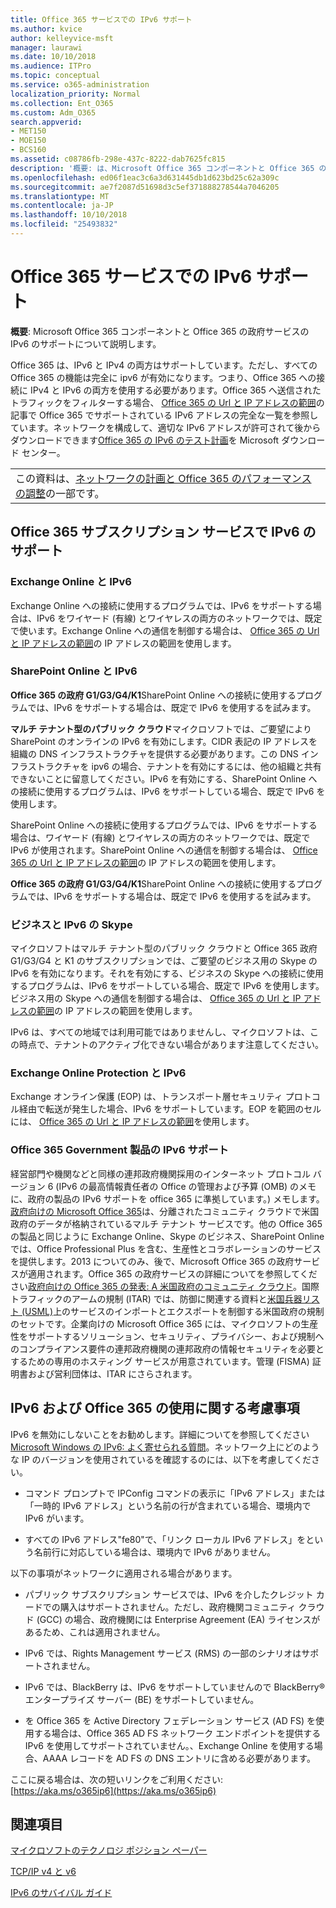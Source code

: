 ```yaml
---
title: Office 365 サービスでの IPv6 サポート
ms.author: kvice
author: kelleyvice-msft
manager: laurawi
ms.date: 10/10/2018
ms.audience: ITPro
ms.topic: conceptual
ms.service: o365-administration
localization_priority: Normal
ms.collection: Ent_O365
ms.custom: Adm_O365
search.appverid:
- MET150
- MOE150
- BCS160
ms.assetid: c08786fb-298e-437c-8222-dab7625fc815
description: '概要: は、Microsoft Office 365 コンポーネントと Office 365 の政府サービスの IPv6 のサポートについて説明します。'
ms.openlocfilehash: ed06f1eac3c6a3d631445db1d623bd25c62a309c
ms.sourcegitcommit: ae7f2087d51698d3c5ef371888278544a7046205
ms.translationtype: MT
ms.contentlocale: ja-JP
ms.lasthandoff: 10/10/2018
ms.locfileid: "25493832"
---
```

# <a name="ipv6-support-in-office-365-services"></a>Office 365 サービスでの IPv6 サポート

 **概要**: Microsoft Office 365 コンポーネントと Office 365 の政府サービスの IPv6 のサポートについて説明します。
  
Office 365 は、IPv6 と IPv4 の両方はサポートしています。ただし、すべての Office 365 の機能は完全に ipv6 が有効になります。つまり、Office 365 への接続に IPv4 と IPv6 の両方を使用する必要があります。Office 365 へ送信されたトラフィックをフィルターする場合、 [Office 365 の Url と IP アドレスの範囲](https://go.microsoft.com/fwlink/?LinkId=293744)の記事で Office 365 でサポートされている IPv6 アドレスの完全な一覧を参照しています。ネットワークを構成して、適切な IPv6 アドレスが許可されて後からダウンロードできます[Office 365 の IPv6 のテスト計画](https://go.microsoft.com/fwlink/?LinkId=293447)を Microsoft ダウンロード センター。
  
||
|:-----|
| この資料は、[ネットワークの計画と Office 365 のパフォーマンスの調整](https://aka.ms/tune)の一部です。|

## <a name="ipv6-support-in-office-365-subscription-service"></a>Office 365 サブスクリプション サービスで IPv6 のサポート

### <a name="exchange-online-and-ipv6"></a>Exchange Online と IPv6

Exchange Online への接続に使用するプログラムでは、IPv6 をサポートする場合は、IPv6 をワイヤード (有線) とワイヤレスの両方のネットワークでは、既定で使います。Exchange Online への通信を制御する場合は、 [Office 365 の Url と IP アドレスの範囲](https://go.microsoft.com/fwlink/?LinkId=293744)の IP アドレスの範囲を使用します。
  
### <a name="sharepoint-online-and-ipv6"></a>SharePoint Online と IPv6

 **Office 365 の政府 G1/G3/G4/K1**SharePoint Online への接続に使用するプログラムでは、IPv6 をサポートする場合は、既定で IPv6 を使用するを試みます。
  
 **マルチ テナント型のパブリック クラウド**マイクロソフトでは、ご要望により SharePoint のオンラインの IPv6 を有効にします。CIDR 表記の IP アドレスを組織の DNS インフラストラクチャを提供する必要があります。この DNS インフラストラクチャを ipv6 の場合、テナントを有効にするには、他の組織と共有できないことに留意してください。IPv6 を有効にする、SharePoint Online への接続に使用するプログラムは、IPv6 をサポートしている場合、既定で IPv6 を使用します。
  
SharePoint Online への接続に使用するプログラムでは、IPv6 をサポートする場合は、ワイヤード (有線) とワイヤレスの両方のネットワークでは、既定で IPv6 が使用されます。SharePoint Online への通信を制御する場合は、 [Office 365 の Url と IP アドレスの範囲](https://go.microsoft.com/fwlink/?LinkId=293744)の IP アドレスの範囲を使用します。
  
 **Office 365 の政府 G1/G3/G4/K1**SharePoint Online への接続に使用するプログラムでは、IPv6 をサポートする場合は、既定で IPv6 を使用するを試みます。
  
### <a name="skype-for-business-and-ipv6"></a>ビジネスと IPv6 の Skype

マイクロソフトはマルチ テナント型のパブリック クラウドと Office 365 政府 G1/G3/G4 と K1 のサブスクリプションでは、ご要望のビジネス用の Skype の IPv6 を有効になります。それを有効にする、ビジネスの Skype への接続に使用するプログラムは、IPv6 をサポートしている場合、既定で IPv6 を使用します。ビジネス用の Skype への通信を制御する場合は、 [Office 365 の Url と IP アドレスの範囲](https://go.microsoft.com/fwlink/?LinkId=293744)の IP アドレスの範囲を使用します。
  
IPv6 は、すべての地域では利用可能ではありませんし、マイクロソフトは、この時点で、テナントのアクティブ化できない場合があります注意してください。
  
### <a name="exchange-online-protection-and-ipv6"></a>Exchange Online Protection と IPv6

Exchange オンライン保護 (EOP) は、トランスポート層セキュリティ プロトコル経由で転送が発生した場合、IPv6 をサポートしています。EOP を範囲のセルには、 [Office 365 の Url と IP アドレスの範囲](https://go.microsoft.com/fwlink/?LinkId=293744)を使用します。
  
### <a name="ipv6-support-for-office-365-government-offerings"></a>Office 365 Government 製品の IPv6 サポート

経営部門や機関などと同様の連邦政府機関採用のインターネット プロトコル バージョン 6 (IPv6 の最高情報責任者の Office の管理および予算 (OMB) のメモに、政府の製品の IPv6 サポートを office 365 に準拠しています。) メモします。[政府向けの Microsoft Office 365](https://go.microsoft.com/fwlink/p/?LinkId=325414)は、分離されたコミュニティ クラウドで米国政府のデータが格納されているマルチ テナント サービスです。他の Office 365 の製品と同じように Exchange Online、Skype のビジネス、SharePoint Online では、Office Professional Plus を含む、生産性とコラボレーションのサービスを提供します。2013 についてのみ、後で、Microsoft Office 365 の政府サービスが適用されます。Office 365 の政府サービスの詳細についてを参照してください[政府向けの Office 365 の発表: A 米国政府のコミュニティ クラウド](https://go.microsoft.com/fwlink/p/?LinkId=325414)。国際トラフィックのアームの規制 (ITAR) では、防御に関連する資料と[米国兵器リスト (USML)](https://go.microsoft.com/fwlink/p/?LinkId=325415)上のサービスのインポートとエクスポートを制御する米国政府の規制のセットです。企業向けの Microsoft Office 365 には、マイクロソフトの生産性をサポートするソリューション、セキュリティ、プライバシー、および規制へのコンプライアンス要件の連邦政府機関の連邦政府の情報セキュリティを必要とするための専用のホスティング サービスが用意されています。管理 (FISMA) 証明書および営利団体は、ITAR にさらされます。
  
## <a name="things-to-consider-when-using-ipv6-and-office-365"></a>IPv6 および Office 365 の使用に関する考慮事項

IPv6 を無効にしないことをお勧めします。詳細についてを参照してください[Microsoft Windows の IPv6: よく寄せられる質問](https://go.microsoft.com/fwlink/p/?LinkId=325418)。ネットワーク上にどのような IP のバージョンを使用されているを確認するのには、以下を考慮してください。
  
- コマンド プロンプトで IPConfig コマンドの表示に「IPv6 アドレス」または「一時的 IPv6 アドレス」という名前の行が含まれている場合、環境内で IPv6 がいます。

- すべての IPv6 アドレス"fe80"で、「リンク ローカル IPv6 アドレス」をという名前行に対応している場合は、環境内で IPv6 がありません。

以下の事項がネットワークに適用される場合があります。
  
- パブリック サブスクリプション サービスでは、IPv6 を介したクレジット カードでの購入はサポートされません。ただし、政府機関コミュニティ クラウド (GCC) の場合、政府機関には Enterprise Agreement (EA) ライセンスがあるため、これは適用されません。

- IPv6 では、Rights Management サービス (RMS) の一部のシナリオはサポートされません。

- IPv6 では、BlackBerry は、IPv6 をサポートしていませんので BlackBerry® エンタープライズ サーバー (BE) をサポートしていません。

- を Office 365 を Active Directory フェデレーション サービス (AD FS) を使用する場合は、Office 365 AD FS ネットワーク エンドポイントを提供する IPv6 を使用してサポートされていません。、Exchange Online を使用する場合、AAAA レコードを AD FS の DNS エントリに含める必要があります。 

ここに戻る場合は、次の短いリンクをご利用ください: [https://aka.ms/o365ip6](https://aka.ms/o365ip6)
  
## <a name="see-also"></a>関連項目

[マイクロソフトのテクノロジ ポジション ペーパー](https://go.microsoft.com/fwlink/p/?linkid=525743)
  
[TCP/IP v4 と v6](https://go.microsoft.com/fwlink/p/?LinkID=211898)
  
[IPv6 のサバイバル ガイド](https://go.microsoft.com/fwlink/p/?LinkID=237480)

